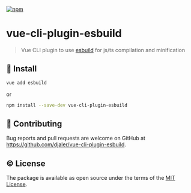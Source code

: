 [![npm](https://img.shields.io/npm/v/vue-cli-plugin-esbuild?style=for-the-badge)](https://www.npmjs.com/package/vue-cli-plugin-esbuild)

# vue-cli-plugin-esbuild

> Vue CLI plugin to use [esbuild](https://esbuild.github.io/) for js/ts compilation and minification

## 🚀 Install

```sh
vue add esbuild
```
or
```sh
npm install --save-dev vue-cli-plugin-esbuild
```

## 💪 Contributing

Bug reports and pull requests are welcome on GitHub at https://github.com/djaler/vue-cli-plugin-esbuild.

## ©️ License

The package is available as open source under the terms of the [MIT License](http://opensource.org/licenses/MIT).
